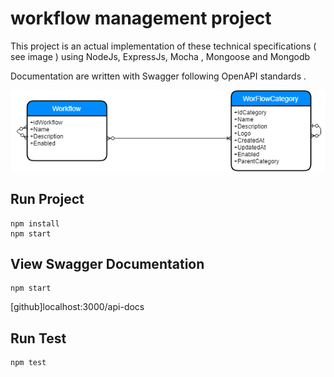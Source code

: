 # workflow management project 

This project is an actual implementation of these technical specifications ( see image ) using NodeJs, ExpressJs, Mocha , Mongoose and Mongodb 

Documentation are written with Swagger following OpenAPI standards .

![](images/specification.png)

## Run Project
```
npm install
npm start
```
## View Swagger Documentation

```
npm start 
```
[github]localhost:3000/api-docs

## Run Test
```
npm test
```

